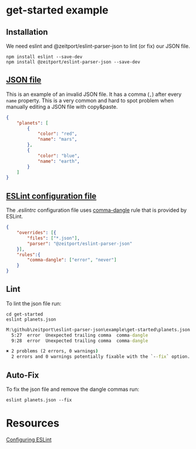 # get-started example

## Installation

We need eslint and @zeitport/eslint-parser-json to lint (or fix) our JSON file.

```
npm install eslint --save-dev
npm install @zeitport/eslint-parser-json --save-dev
```

## [JSON file]

This is an example of an invalid JSON file. It has a comma (`,`) after every `name` property. This is a very common and hard to spot problem when manually editing a JSON file with copy&paste.

```json
{
    "planets": [
        {
            "color": "red",
            "name": "mars",
        },
        {
            "color": "blue",
            "name": "earth",
        }
    ]
}
```

## [ESLint configuration file]

The _.eslintrc_ configuration file uses [comma-dangle] rule that is provided by ESLint.

```json
{
    "overrides": [{
        "files": ["*.json"],
        "parser": "@zeitport/eslint-parser-json"
    }],
    "rules":{
        "comma-dangle": ["error", "never"]
    }
}
```

## Lint

To lint the json file run:

```
cd get-started
eslint planets.json
```

```cmd
M:\github\zeitport\eslint-parser-json\example\get-started\planets.json
  5:27  error  Unexpected trailing comma  comma-dangle
  9:28  error  Unexpected trailing comma  comma-dangle

✖ 2 problems (2 errors, 0 warnings)
  2 errors and 0 warnings potentially fixable with the `--fix` option.
```

## Auto-Fix

To fix the json file and remove the dangle commas run:

```
eslint planets.json --fix
```

# Resources
[Configuring ESLint](https://eslint.org/docs/user-guide/configuring)


[JSON file]: https://github.com/zeitport/eslint-parser-json/tree/example/get-started/planets.json
[ESLint configuration file]: https://github.com/zeitport/eslint-parser-json/tree/example/get-started/.eslintrc
[comma-dangle]: https://eslint.org/docs/rules/comma-dangle
